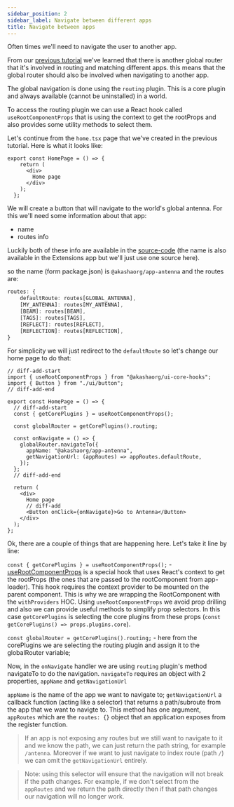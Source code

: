 ```yaml
---
sidebar_position: 2
sidebar_label: Navigate between different apps
title: Navigate between apps
---
```


Often times we'll need to navigate the user to another app.

From our [previous tutorial](./tanstack-react-router.md) we've learned that there is another global router that it's involved in routing and matching different apps. this means that the global router should also be involved when navigating to another app.

The global navigation is done using the `routing` plugin. This is a core plugin and always available (cannot be uninstalled) in a world.

To access the routing plugin we can use a React hook called `useRootComponentProps` that is using the context to get the rootProps and also provides some utility methods to select them.

Let's continue from the `home.tsx` page that we've created in the previous tutorial. Here is what it looks like:

```tsx title="components/pages/home.tsx"
export const HomePage = () => {
    return (
      <div>
        Home page
      </div>
    );
  };
```

We will create a button that will navigate to the world's global antenna. For this we'll need some information about that app:

- name
- routes info

Luckily both of these info are available in the [source-code](https://github.com/AKASHAorg/akasha-core/blob/next/extensions/apps/antenna/src/index.tsx) (the name is also available in the Extensions app but we'll just use one source here).

so the name (form package.json) is `@akashaorg/app-antenna` and the routes are:

```ts
routes: {
    defaultRoute: routes[GLOBAL_ANTENNA],
    [MY_ANTENNA]: routes[MY_ANTENNA],
    [BEAM]: routes[BEAM],
    [TAGS]: routes[TAGS],
    [REFLECT]: routes[REFLECT],
    [REFLECTION]: routes[REFLECTION],
}
```

For simplicity we will just redirect to the `defaultRoute` so let's change our home page to do that:

```tsx title="components/pages/home.tsx"
// diff-add-start
import { useRootComponentProps } from "@akashaorg/ui-core-hooks";
import { Button } from "./ui/button";
// diff-add-end

export const HomePage = () => {
  // diff-add-start
  const { getCorePlugins } = useRootComponentProps();

  const globalRouter = getCorePlugins().routing;

  const onNavigate = () => {
    globalRouter.navigateTo({
      appName: "@akashaorg/app-antenna",
      getNavigationUrl: (appRoutes) => appRoutes.defaultRoute,
    });
  };
  // diff-add-end

  return (
    <div>
      Home page
      // diff-add
      <Button onClick={onNavigate}>Go to Antenna</Button>
    </div>
  );
};
```

Ok, there are a couple of things that are happening here. Let's take it line by line:

`const { getCorePlugins } = useRootComponentProps();` - [useRootComponentProps](https://github.com/AKASHAorg/akasha-core/blob/next/libs/hooks/src/use-root-props.tsx#L29) is a special hook that uses React's context to get the rootProps (the ones that are passed to the rootComponent from app-loader). This hook requires the context provider to be mounted on the parent component. This is why we are wrapping the RootComponent with the `withProviders` HOC. Using `useRootComponentProps` we avoid prop drilling and also we can provide useful methods to simplify prop selectors. In this case `getCorePlugins` is selecting the core plugins from these props (`const getCorePlugins() => props.plugins.core`).

`const globalRouter = getCorePlugins().routing;` - here from the corePlugins we are selecting the routing plugin and assign it to the globalRouter variable;

Now, in the `onNavigate` handler we are using `routing` plugin's method navigateTo to do the navigation. `navigateTo` requires an object with 2 properties, `appName` and `getNavigationUrl`

`appName` is the name of the app we want to navigate to;
`getNavigationUrl` a callback function (acting like a selector) that returns a path/subroute from the app that we want to navigte to. This method has one argument, `appRoutes` which are the `routes: {}` object that an application exposes from the register function.

> If an app is not exposing any routes but we still want to navigate to it and we know the path, we can just return the path string, for example `/antenna`. Moreover if we want to just navigate to index route (path `/`) we can omit the `getNavigationUrl` entirely.

> Note: using this selector will ensure that the navigation will not break if the path changes. For example, if we don't select from the `appRoutes` and we return the path directly then if that path changes our navigation will no longer work.
